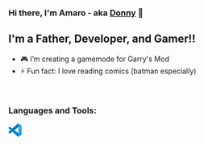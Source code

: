 ### Hi there, I'm Amaro - aka [Donny][website] 👋 

## I'm a Father, Developer, and Gamer!!

- 🎮 I’m creating a gamemode for Garry's Mod 
- ⚡ Fun fact: I love reading comics (batman especially)

<br />

### Languages and Tools:

[<img align="left" alt="Visual Studio Code" width="26px" src="https://raw.githubusercontent.com/github/explore/80688e429a7d4ef2fca1e82350fe8e3517d3494d/topics/visual-studio-code/visual-studio-code.png" />][website]



[website]: https://gwarslatam.com
